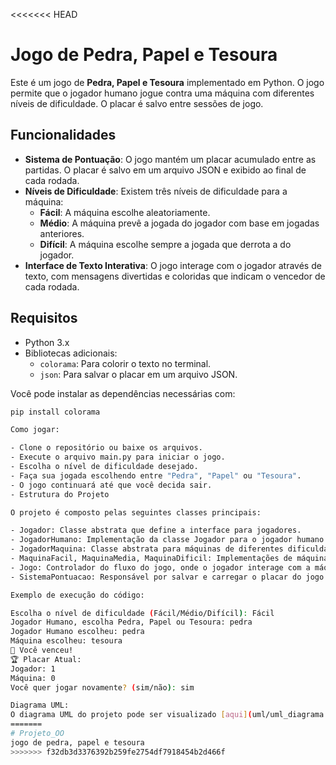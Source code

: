 <<<<<<< HEAD
# Jogo de Pedra, Papel e Tesoura

Este é um jogo de **Pedra, Papel e Tesoura** implementado em Python. O jogo permite que o jogador humano jogue contra uma máquina com diferentes níveis de dificuldade. O placar é salvo entre sessões de jogo.

## Funcionalidades

- **Sistema de Pontuação**: O jogo mantém um placar acumulado entre as partidas. O placar é salvo em um arquivo JSON e exibido ao final de cada rodada.
- **Níveis de Dificuldade**: Existem três níveis de dificuldade para a máquina:
  - **Fácil**: A máquina escolhe aleatoriamente.
  - **Médio**: A máquina prevê a jogada do jogador com base em jogadas anteriores.
  - **Difícil**: A máquina escolhe sempre a jogada que derrota a do jogador.
- **Interface de Texto Interativa**: O jogo interage com o jogador através de texto, com mensagens divertidas e coloridas que indicam o vencedor de cada rodada.

## Requisitos

- Python 3.x
- Bibliotecas adicionais:
  - `colorama`: Para colorir o texto no terminal.
  - `json`: Para salvar o placar em um arquivo JSON.

Você pode instalar as dependências necessárias com:

```bash
pip install colorama

Como jogar:

- Clone o repositório ou baixe os arquivos.
- Execute o arquivo main.py para iniciar o jogo.
- Escolha o nível de dificuldade desejado.
- Faça sua jogada escolhendo entre "Pedra", "Papel" ou "Tesoura".
- O jogo continuará até que você decida sair.
- Estrutura do Projeto

O projeto é composto pelas seguintes classes principais:

- Jogador: Classe abstrata que define a interface para jogadores.
- JogadorHumano: Implementação da classe Jogador para o jogador humano.
- JogadorMaquina: Classe abstrata para máquinas de diferentes dificuldades.
- MaquinaFacil, MaquinaMedia, MaquinaDificil: Implementações de máquinas com diferentes níveis de dificuldade.
- Jogo: Controlador do fluxo do jogo, onde o jogador interage com a máquina.
- SistemaPontuacao: Responsável por salvar e carregar o placar do jogo.

Exemplo de execução do código:

Escolha o nível de dificuldade (Fácil/Médio/Difícil): Fácil
Jogador Humano, escolha Pedra, Papel ou Tesoura: pedra
Jogador Humano escolheu: pedra
Máquina escolheu: tesoura
🎉 Você venceu!
🏆 Placar Atual:
Jogador: 1
Máquina: 0
Você quer jogar novamente? (sim/não): sim

Diagrama UML:
O diagrama UML do projeto pode ser visualizado [aqui](uml/uml_diagrama.png).
=======
# Projeto_OO
jogo de pedra, papel e tesoura
>>>>>>> f32db3d3376392b259fe2754df7918454b2d466f
